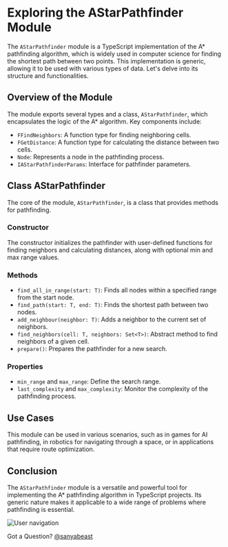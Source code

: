 # Exploring the AStarPathfinder Module

The `AStarPathfinder` module is a TypeScript implementation of the A* pathfinding algorithm, which is widely used in computer science for finding the shortest path between two points. This implementation is generic, allowing it to be used with various types of data. Let's delve into its structure and functionalities.

## Overview of the Module

The module exports several types and a class, `AStarPathfinder`, which encapsulates the logic of the A* algorithm. Key components include:

- `FFindNeighbors`: A function type for finding neighboring cells.
- `FGetDistance`: A function type for calculating the distance between two cells.
- `Node`: Represents a node in the pathfinding process.
- `IAStarPathfinderParams`: Interface for pathfinder parameters.

## Class AStarPathfinder

The core of the module, `AStarPathfinder`, is a class that provides methods for pathfinding.

### Constructor

The constructor initializes the pathfinder with user-defined functions for finding neighbors and calculating distances, along with optional min and max range values.

### Methods

- `find_all_in_range(start: T)`: Finds all nodes within a specified range from the start node.
- `find_path(start: T, end: T)`: Finds the shortest path between two nodes.
- `add_neighbour(neighbor: T)`: Adds a neighbor to the current set of neighbors.
- `find_neighbors(cell: T, neighbors: Set<T>)`: Abstract method to find neighbors of a given cell.
- `prepare()`: Prepares the pathfinder for a new search.

### Properties

- `min_range` and `max_range`: Define the search range.
- `last_complexity` and `max_complexity`: Monitor the complexity of the pathfinding process.

## Use Cases

This module can be used in various scenarios, such as in games for AI pathfinding, in robotics for navigating through a space, or in applications that require route optimization.

## Conclusion

The `AStarPathfinder` module is a versatile and powerful tool for implementing the A* pathfinding algorithm in TypeScript projects. Its generic nature makes it applicable to a wide range of problems where pathfinding is essential.

![User navigation](assets/question_mark_01.png "User navigation") 

Got a Question? [@sanyabeast](mailto:purpltie@outlook.com?subject=chronicle)